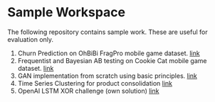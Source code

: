 # Sample Workspace

The following repository contains sample work. These are useful for evaluation only.

1. Churn Prediction on OhBiBi FragPro mobile game dataset. [link](OBB_Retention_Solution.ipynb)
2. Frequentist and Bayesian AB testing on Cookie Cat mobile game dataset. [link](Cookie_Cats.ipynb)
3. GAN implementation from scratch using basic principles. [link](GAN_training_in_action.ipynb)
4. Time Series Clustering for product consolidation [link](Clustering%20Products.ipynb)
5. OpenAI LSTM XOR challenge (own solution) [link](Parity%20XOR%20using%20LSTM(Open%20AI%20Challenge).ipynb)
